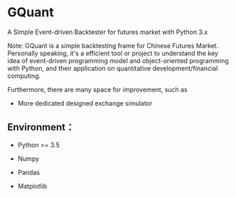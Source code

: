 # GQuant

A Simple Event-driven Backtester for futures market with Python 3.x

Note: GQuant is a simple backtesting frame for Chinese Futures Market. Personally speaking, it's a efficient tool or project to understand the key idea of event-driven programming model and object-oriented programming with Python, and their application on quantitative development/financial computing. 

Furthermore, there are many space for improvement, such as 

- More dedicated designed exchange simulator

## Environment：

- Python >= 3.5

- Numpy

- Pandas

- Matplotlib

  ​